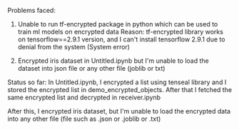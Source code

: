 Problems faced:

1. Unable to run tf-encrypted package in python which can be used to train ml models on encrypted data
Reason: tf-encrypted library works on tensorflow==2.9.1 version, and I can't install tensorflow 2.9.1 due to denial from the system (System error)

2. Encrypted iris dataset in Untitled.ipynb but I'm unable to load the dataset into json file or any other file (joblib or txt)


Status so far:
In Untitled.ipynb, I encrypted a list using tenseal library and I stored the encrypted list in demo_encrypted_objects. After that I fetched the same encrypted list and decrypted in receiver.ipynb

After this, I encrypted iris dataset, but I'm unable to load the encrypted data into any other file (file such as .json or .joblib or .txt)